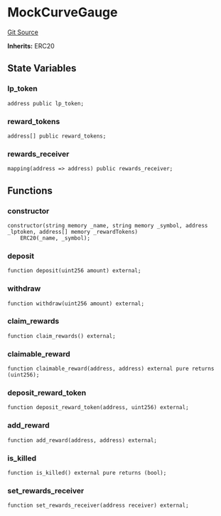 # MockCurveGauge
[Git Source](https://github.com/alchemix-finance/alchemix-v2-dao/blob/d8d0b0d485c418b8ae578e8607716a71a6b37bf6/src/interfaces/aura/MockCurveGauge.sol)

**Inherits:**
ERC20


## State Variables
### lp_token

```solidity
address public lp_token;
```


### reward_tokens

```solidity
address[] public reward_tokens;
```


### rewards_receiver

```solidity
mapping(address => address) public rewards_receiver;
```


## Functions
### constructor


```solidity
constructor(string memory _name, string memory _symbol, address _lptoken, address[] memory _rewardTokens)
    ERC20(_name, _symbol);
```

### deposit


```solidity
function deposit(uint256 amount) external;
```

### withdraw


```solidity
function withdraw(uint256 amount) external;
```

### claim_rewards


```solidity
function claim_rewards() external;
```

### claimable_reward


```solidity
function claimable_reward(address, address) external pure returns (uint256);
```

### deposit_reward_token


```solidity
function deposit_reward_token(address, uint256) external;
```

### add_reward


```solidity
function add_reward(address, address) external;
```

### is_killed


```solidity
function is_killed() external pure returns (bool);
```

### set_rewards_receiver


```solidity
function set_rewards_receiver(address receiver) external;
```


